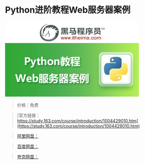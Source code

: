 # Python进阶教程Web服务器案例

![img](../../../assets/study163/free/79BB6C448C719FEF8EBCCFCC07F39CCF.jpg)

> 价格：免费

> [官方链接：https://study.163.com/course/introduction/1004429010.htm](https://study.163.com/course/introduction/1004429010.htm)

> [阿里网盘：]()

> [百度网盘：]()

> [夸克网盘：]()

